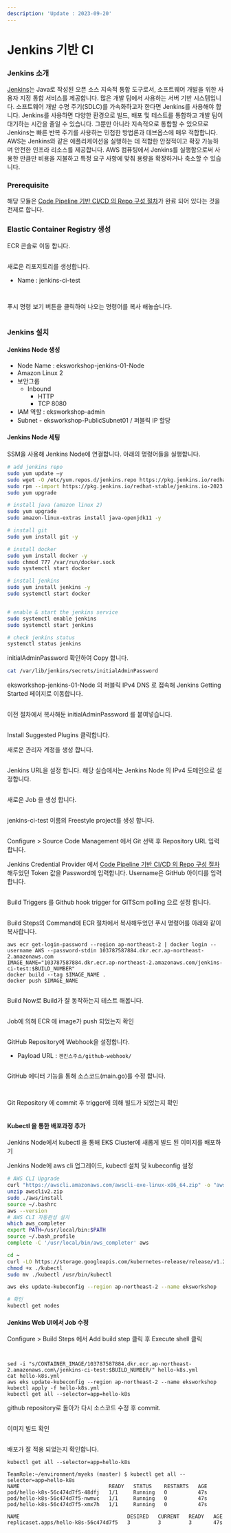 ```yaml
---
description: 'Update : 2023-09-20'
---
```


# Jenkins 기반 CI

### Jenkins 소개  <a href="#ci-cd" id="ci-cd"></a>

[Jenkins](https://jenkins.io/)는 Java로 작성된 오픈 소스 지속적 통합 도구로서, 소프트웨어 개발을 위한 사용자 지정 통합 서비스를 제공합니다. 많은 개발 팀에서 사용하는 서버 기반 시스템입니다. 소프트웨어 개발 수명 주기(SDLC)를 가속화하고자 한다면 Jenkins를 사용해야 합니다. Jenkins를 사용하면 다양한 환경으로 빌드, 배포 및 테스트를 통합하고 개발 팀이 대기하는 시간을 줄일 수 있습니다. 그뿐만 아니라 지속적으로 통합할 수 있으므로 Jenkins는 빠른 반복 주기를 사용하는 민첩한 방법론과 데브옵스에 매우 적합합니다. AWS는 Jenkins와 같은 애플리케이션을 실행하는 데 적합한 안정적이고 확장 가능하며 안전한 인프라 리소스를 제공합니다. AWS 컴퓨팅에서 Jenkins를 실행함으로써 사용한 만큼만 비용을 지불하고 특정 요구 사항에 맞춰 용량을 확장하거나 축소할 수 있습니다.

### Prerequisite <a href="#role" id="role"></a>

해당 모듈은 [Code Pipeline 기반 CI/CD 의 Repo 구성 절차](https://whchoi98.gitbook.io/k8s/eks-cicd/cicd-w-codepipeline#repo)가 완료 되어 있다는 것을 전제로 합니다.

### Elastic Container Registry 생성 <a href="#role" id="role"></a>

ECR 콘솔로 이동 합니다.

<figure><img src="../.gitbook/assets/image (8).png" alt=""><figcaption></figcaption></figure>

새로운 리포지토리를 생성합니다.

* Name : jenkins-ci-test

<figure><img src="../.gitbook/assets/image (9).png" alt=""><figcaption></figcaption></figure>

<figure><img src="../.gitbook/assets/image (10).png" alt=""><figcaption></figcaption></figure>

푸시 명령 보기 버튼을 클릭하여 나오는 명령어를 복사 해놓습니다.

<figure><img src="../.gitbook/assets/image (11).png" alt=""><figcaption></figcaption></figure>

### Jenkins 설치 <a href="#role" id="role"></a>

#### Jenkins Node 생성 <a href="#2.-aws-auth-configmap" id="2.-aws-auth-configmap"></a>

* Node Name : eksworkshop-jenkins-01-Node
* Amazon Linux 2
* 보안그룹
  * Inbound
    * HTTP
    * TCP 8080&#x20;
* IAM 역할 : eksworkshop-admin
* Subnet - eksworkshop-PublicSubnet01 / 퍼블릭 IP 할당



#### Jenkins Node 세팅 <a href="#2.-aws-auth-configmap" id="2.-aws-auth-configmap"></a>

SSM을 사용해 Jenkins Node에 연결합니다. 아래의 명령어들을 실행합니다.

```sh
# add jenkins repo
sudo yum update –y
sudo wget -O /etc/yum.repos.d/jenkins.repo https://pkg.jenkins.io/redhat-stable/jenkins.repo
sudo rpm --import https://pkg.jenkins.io/redhat-stable/jenkins.io-2023.key
sudo yum upgrade

# install java (amazon linux 2)
sudo yum upgrade
sudo amazon-linux-extras install java-openjdk11 -y

# install git
sudo yum install git -y

# install docker
sudo yum install docker -y
sudo chmod 777 /var/run/docker.sock
sudo systemctl start docker

# install jenkins
sudo yum install jenkins -y
sudo systemctl start docker


# enable & start the jenkins service
sudo systemctl enable jenkins
sudo systemctl start jenkins

# check jenkins status
systemctl status jenkins
```

initialAdminPassword 확인하여 Copy 합니다.

```sh
cat /var/lib/jenkins/secrets/initialAdminPassword
```

eksworkshop-jenkins-01-Node 의 퍼블릭 IPv4 DNS 로 접속해 Jenkins Getting Started 페이지로 이동합니다.

<figure><img src="../.gitbook/assets/image (23).png" alt=""><figcaption></figcaption></figure>

이전 절차에서 복사해둔 initialAdminPassword 를 붙여넣습니다.

<figure><img src="../.gitbook/assets/image (22).png" alt=""><figcaption></figcaption></figure>

Install Suggested Plugins 클릭합니다.



새로운 관리자 계정을 생성 합니다.

<figure><img src="../.gitbook/assets/image (25).png" alt=""><figcaption></figcaption></figure>

Jenkins URL을 설정 합니다. 해당 실습에서는 Jenkins Node 의 IPv4 도메인으로 설정합니다.

<figure><img src="../.gitbook/assets/image (26).png" alt=""><figcaption></figcaption></figure>

새로운 Job 을 생성 합니다.

<figure><img src="../.gitbook/assets/image (4).png" alt=""><figcaption></figcaption></figure>

jenkins-ci-test 이름의 Freestyle project를 생성 합니다.

<figure><img src="../.gitbook/assets/image (5).png" alt=""><figcaption></figcaption></figure>

Configure > Source Code Management 에서 Git 선택 후 Repository URL 입력 합니다.



Jenkins Credential Provider 에서 [Code Pipeline 기반 CI/CD 의 Repo 구성 절차](https://whchoi98.gitbook.io/k8s/eks-cicd/cicd-w-codepipeline#repo) 해두었던 Token 값을 Password에 입력합니다. Username은 GitHub 아이디를 입력합니다.

<figure><img src="../.gitbook/assets/image (6).png" alt=""><figcaption></figcaption></figure>

Build Triggers 를 Github hook trigger for GITScm polling 으로 설정 합니다.

<figure><img src="../.gitbook/assets/image (7).png" alt=""><figcaption></figcaption></figure>

Build Steps의 Command에 ECR 절차에서 복사해두었던 푸시 명령어를 아래와 같이 복사합니다.

```
aws ecr get-login-password --region ap-northeast-2 | docker login --username AWS --password-stdin 103787587884.dkr.ecr.ap-northeast-2.amazonaws.com
IMAGE_NAME="103787587884.dkr.ecr.ap-northeast-2.amazonaws.com/jenkins-ci-test:$BUILD_NUMBER"
docker build --tag $IMAGE_NAME .
docker push $IMAGE_NAME
```

<figure><img src="../.gitbook/assets/image.png" alt=""><figcaption></figcaption></figure>

Build Now로 Build가 잘 동작하는지 테스트 해봅니다.

<figure><img src="../.gitbook/assets/image (12).png" alt=""><figcaption></figcaption></figure>

Job에 의해 ECR 에 image가 push 되었는지 확인

<figure><img src="../.gitbook/assets/image (14).png" alt=""><figcaption></figcaption></figure>

GitHub Repository에 Webhook을 설정합니다.

* Payload URL : `젠킨스주소/github-webhook/`

<figure><img src="../.gitbook/assets/image (17).png" alt=""><figcaption></figcaption></figure>

GitHub 에디터 기능을 통해 소스코드(main.go)를 수정 합니다.

<figure><img src="../.gitbook/assets/image (15).png" alt=""><figcaption></figcaption></figure>

<figure><img src="../.gitbook/assets/image (16).png" alt=""><figcaption></figcaption></figure>

Git Repository 에 commit 후 trigger에 의해 빌드가 되었는지 확인

<figure><img src="../.gitbook/assets/image (19).png" alt=""><figcaption></figcaption></figure>

#### Kubectl 을 통한 배포과정 추가

Jenkins Node에서 kubectl 을 통해 EKS Cluster에 새롭게 빌드 된 이미지를 배포하기

Jenkins Node에 aws cli 업그레이드, kubectl 설치 및 kubeconfig 설정

```sh
# AWS CLI Upgrade
curl "https://awscli.amazonaws.com/awscli-exe-linux-x86_64.zip" -o "awscliv2.zip"
unzip awscliv2.zip
sudo ./aws/install
source ~/.bashrc
aws --version
# AWS CLI 자동완성 설치 
which aws_completer
export PATH=/usr/local/bin:$PATH
source ~/.bash_profile
complete -C '/usr/local/bin/aws_completer' aws

```

```sh
cd ~
curl -LO https://storage.googleapis.com/kubernetes-release/release/v1.23.17/bin/linux/amd64/kubectl
chmod +x ./kubectl
sudo mv ./kubectl /usr/bin/kubectl

```

```sh
aws eks update-kubeconfig --region ap-northeast-2 --name eksworkshop

# 확인
kubectl get nodes
```



#### Jenkins Web UI에서 Job 수정

Configure > Build Steps 에서 Add build step 클릭 후 Execute shell 클릭

<figure><img src="../.gitbook/assets/image (20).png" alt=""><figcaption></figcaption></figure>

<figure><img src="../.gitbook/assets/image (2).png" alt=""><figcaption></figcaption></figure>

```
sed -i "s/CONTAINER_IMAGE/103787587884.dkr.ecr.ap-northeast-2.amazonaws.com\/jenkins-ci-test:$BUILD_NUMBER/" hello-k8s.yml
cat hello-k8s.yml
aws eks update-kubeconfig --region ap-northeast-2 --name eksworkshop
kubectl apply -f hello-k8s.yml
kubectl get all --selector=app=hello-k8s

```

github repository로 돌아가 다시 소스코드 수정 후 commit.

<figure><img src="../.gitbook/assets/image (1).png" alt=""><figcaption></figcaption></figure>

이미지 빌드 확인

<figure><img src="../.gitbook/assets/image (3).png" alt=""><figcaption></figcaption></figure>



배포가 잘 적용 되었는지 확인합니다.

```
kubectl get all --selector=app=hello-k8s
```

```
TeamRole:~/environment/myeks (master) $ kubectl get all --selector=app=hello-k8s
NAME                             READY   STATUS    RESTARTS   AGE
pod/hello-k8s-56c474d7f5-48dfj   1/1     Running   0          47s
pod/hello-k8s-56c474d7f5-nwmvc   1/1     Running   0          47s
pod/hello-k8s-56c474d7f5-xmx7h   1/1     Running   0          47s

NAME                                   DESIRED   CURRENT   READY   AGE
replicaset.apps/hello-k8s-56c474d7f5   3         3         3       47s
```
